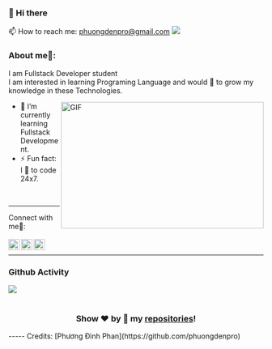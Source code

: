 ### 👋 Hi there 
📫 How to reach me: phuongdenpro@gmail.com
  ![](https://komarev.com/ghpvc/?username=phuongdenpro&color=green)

### About me🧑:
I am Fullstack Developer student<br/>
I am interested in learning Programing Language and would 💖 to grow my knowledge in these Technologies.

<img align="right" alt="GIF" src="https://owaisnoor.info/blog/wp-content/uploads/2019/03/maxresdefault.jpg" width="400" height="250" />

- 🌱 I’m currently learning Fullstack Development.
- ⚡ Fun fact: I 💖 to code 24x7.

<br/>

---
<summary> Connect with me🤝: </summary>  

<br/>

<a href="https://github.com/phuongdenpro">
  <img align="left" alt="phuongdenpro's Github" width="22px" src="https://upload.wikimedia.org/wikipedia/commons/thumb/a/ae/Github-desktop-logo-symbol.svg/1024px-Github-desktop-logo-symbol.svg.png" />
</a>

<a href="https://www.instagram.com/phuongdinhphan/">
  <img align="left" alt="phuongdenpro's Instagram" width="22px" src="https://upload.wikimedia.org/wikipedia/commons/thumb/a/a5/Instagram_icon.png/600px-Instagram_icon.png" />
</a>

<a href="https://www.facebook.com/phuongdenpro">
  <img align="left" alt="phuongdenpro's Facebook" width="22px" src="https://facebookbrand.com/wp-content/uploads/2019/04/f_logo_RGB-Hex-Blue_512.png?w=512&h=512" />
</a>

<br/>

---

### Github Activity 

<div>

<a href="https://github.com/phuongdenpro">
  <img align="center" src="https://github-readme-stats.vercel.app/api?username=phuongdenpro&theme=tokyonight" />
</a>

<br/>
<br/>

</div>                                                                                                                 

<div align="center">
  

  

### Show ❤️ by 🌟 my [repositories](https://github.com/phuongdenpro?tab=repositories)!

</div>
-----
Credits: [Phương Đình Phan](https://github.com/phuongdenpro)


